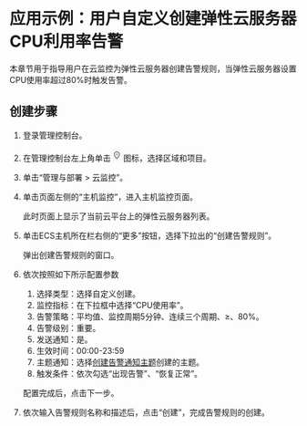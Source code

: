 # 应用示例：用户自定义创建弹性云服务器CPU利用率告警<a name="ZH-CN_TOPIC_0084572217"></a>

本章节用于指导用户在云监控为弹性云服务器创建告警规则，当弹性云服务器设置CPU使用率超过80%时触发告警。

## 创建步骤<a name="section34916917174243"></a>

1.  登录管理控制台。
2.  在管理控制台左上角单击![](figures/zh-cn_image_0107463181.png)图标，选择区域和项目。
3.  单击“管理与部署 \> 云监控”。
4.  单击页面左侧的“主机监控”，进入主机监控页面。

    此时页面上显示了当前云平台上的弹性云服务器列表。

5.  单击ECS主机所在栏右侧的“更多”按钮，选择下拉出的“创建告警规则”。

    弹出创建告警规则的窗口。

6.  依次按照如下所示配置参数

    1.  选择类型：选择自定义创建。
    2.  监控指标：在下拉框中选择“CPU使用率”。
    3.  告警策略：平均值、监控周期5分钟、连续三个周期、≥、80%。
    4.  告警级别：重要。
    5.  发送通知：是。
    6.  生效时间：00:00-23:59
    7.  主题通知：选择[创建告警通知主题](创建告警通知主题.md)创建的主题。
    8.  触发条件：依次勾选“出现告警”、“恢复正常”。

    配置完成后，点击下一步。

7.  依次输入告警规则名称和描述后，点击“创建”，完成告警规则的创建。

